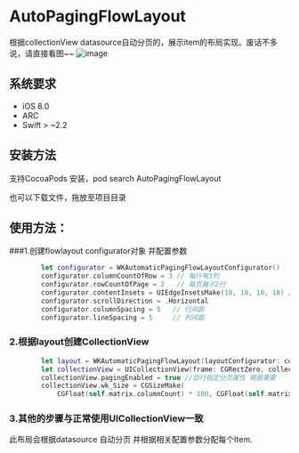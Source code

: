 # AutoPagingFlowLayout
根据collectionView datasource自动分页的，展示item的布局实现。废话不多说，请直接看图~~
![image](https://github.com/hoowang/AutoPagingFlowLayout/blob/master/AutoPage.gif)  

## 系统要求
- iOS 8.0
- ARC
- Swift > ~2.2

## 安装方法
支持CocoaPods 安装，pod search AutoPagingFlowLayout

也可以下载文件，拖放至项目目录

## 使用方法：
###1.创建flowlayout configurator对象 并配置参数

```Swift
        let configurator = WKAutomaticPagingFlowLayoutConfigurator()
        configurator.columnCountOfRow = 3 // 每行有3列
        configurator.rowCountOfPage = 2   // 每页展示2行
        configurator.contentInsets = UIEdgeInsetsMake(10, 10, 10, 10) //边距
        configurator.scrollDirection = .Horizontal
        configurator.columnSpacing = 5   // 行间距
        configurator.lineSpacing = 5 	 // 列间距
```
### 2.根据layout创建CollectionView 
```Swift
	    let layout = WKAutomaticPagingFlowLayout(layoutConfigurator: configurator)
        let collectionView = UICollectionView(frame: CGRectZero, collectionViewLayout:layout)
        collectionView.pagingEnabled = true //自行指定分页属性 根据需要
        collectionView.wk_Size = CGSizeMake(
            CGFloat(self.matrix.columnCount) * 100, CGFloat(self.matrix.rowCount) * 100)
```

### 3.其他的步骤与正常使用UICollectionView一致 

此布局会根据datasource 自动分页 并根据相关配置参数分配每个Item.

